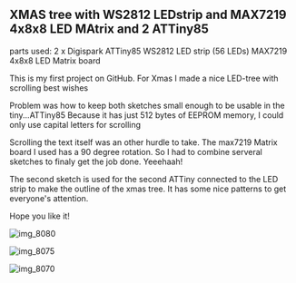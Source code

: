 ## XMAS tree with WS2812 LEDstrip and MAX7219 4x8x8 LED MAtrix and 2 ATTiny85

parts used:
2 x Digispark ATTiny85
WS2812 LED strip (56 LEDs)
MAX7219 4x8x8 LED Matrix board

This is my first project on GitHub. For Xmas I made a nice LED-tree with scrolling best wishes

Problem was how to keep both sketches small enough to be usable in the tiny...ATTiny85
Because it has just 512 bytes of EEPROM memory, I could only use capital letters for scrolling

Scrolling the text itself was an other hurdle to take. The max7219 Matrix board I used has a 90 degree rotation.
So I had to combine serveral sketches to finaly get the job done. Yeeehaah!

The second sketch is used for the second ATTiny connected to the LED strip to make the outline of the xmas tree.
It has some nice patterns to get everyone's attention.

Hope you like it!

![img_8080](https://user-images.githubusercontent.com/45515609/50308323-2ba22780-049b-11e9-9527-6db87fddcc79.jpg)


![img_8075](https://user-images.githubusercontent.com/45515609/50308214-e4b43200-049a-11e9-99c8-837cc73728cb.jpg)


![img_8070](https://user-images.githubusercontent.com/45515609/50307274-3d360000-0498-11e9-997c-61528e27ea76.JPG)
